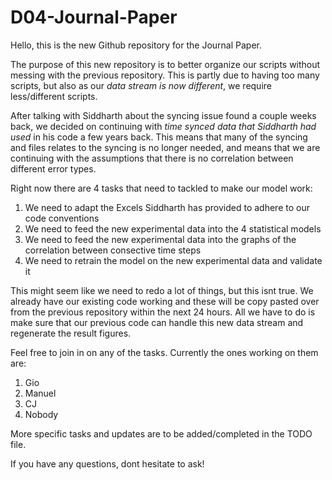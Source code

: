 # D04-Journal-Paper

Hello, this is the new Github repository for the Journal Paper.

The purpose of this new repository is to better organize our scripts without messing
with the previous repository. This is partly due to having too many scripts, but also
as our *data stream is now different*, we require less/different scripts.

After talking with Siddharth about the syncing issue found a couple weeks back, we decided
on continuing with *time synced data that Siddharth had used* in his code a few years back.
This means that many of the syncing and files relates to the syncing is no longer needed,
and means that we are continuing with the assumptions that there is no correlation between
different error types.

Right now there are 4 tasks that need to tackled to make our model work:

1. We need to adapt the Excels Siddharth has provided to adhere to our code conventions
2. We need to feed the new experimental data into the 4 statistical models
3. We need to feed the new experimental data into the graphs of the correlation between consective time steps
4. We need to retrain the model on the new experimental data and validate it

This might seem like we need to redo a lot of things, but this isnt true. We already have our
existing code working and these will be copy pasted over from the previous repository within the next 24 hours. All we have to do is make sure that our previous code can handle this new data stream and
regenerate the result figures.

Feel free to join in on any of the tasks. Currently the ones working on them are:
1. Gio
2. Manuel
3. CJ
4. Nobody

More specific tasks and updates are to be added/completed in the TODO file.

If you have any questions, dont hesitate to ask!

